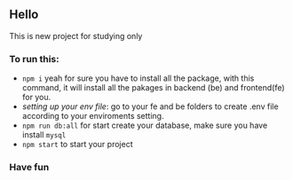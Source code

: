 ## Hello
This is new project for studying only
### To run this:
- `npm i` yeah for sure you have to install all the package, with this command, it will install all the pakages in backend (be) and frontend(fe) for you.
- *setting up your env file*: go to your fe and be folders to create .env file according to your enviroments setting.  
- `npm run db:all` for start create your database, make sure you have install `mysql`
- `npm start` to start your project
### Have fun
